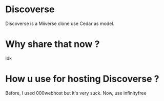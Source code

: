 # Discoverse
Discoverse is a Miiverse clone use Cedar as model.
# Why share that now ?
Idk
# How u use for hosting Discoverse ?
Before, I used 000webhost but it's very suck. Now, use infinityfree
